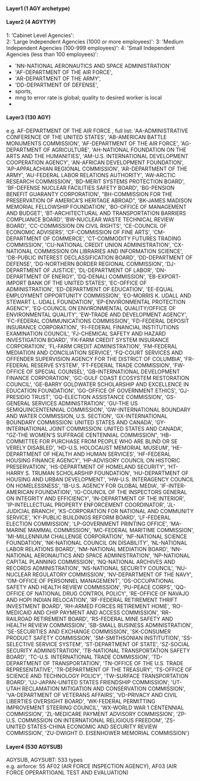 #### Layer1 (1 AGY archetype)

#### Layer2 (4 AGYTYP)
1: 'Cabinet Level Agencies':  
2: 'Large Independent Agencies (1000 or more employees)': 
3: 'Medium Independent Agencies (100-999 employees)': 
4: 'Small Independent Agencies (less than 100 employees)':   

- 'NN-NATIONAL AERONAUTICS AND SPACE ADMINISTRATION'
- 'AF-DEPARTMENT OF THE AIR FORCE',
- 'AR-DEPARTMENT OF THE ARMY',
- 'DD-DEPARTMENT OF DEFENSE',
- sports, 
- mng to error rate is global; quality to desired worker is local
- 
#### Layer3 (130 AGY)
e.g. AF-DEPARTMENT OF THE AIR FORCE , full list:
'AA-ADMINISTRATIVE CONFERENCE OF THE UNITED STATES',
 'AB-AMERICAN BATTLE MONUMENTS COMMISSION',
 'AF-DEPARTMENT OF THE AIR FORCE',
 'AG-DEPARTMENT OF AGRICULTURE',
 'AH-NATIONAL FOUNDATION ON THE ARTS AND THE HUMANITIES',
 'AM-U.S. INTERNATIONAL DEVELOPMENT COOPERATION AGENCY',
 'AN-AFRICAN DEVELOPMENT FOUNDATION',
 'AP-APPALACHIAN REGIONAL COMMISSION',
 'AR-DEPARTMENT OF THE ARMY',
 'AU-FEDERAL LABOR RELATIONS AUTHORITY',
 'AW-ARCTIC RESEARCH COMMISSION',
 'BD-MERIT SYSTEMS PROTECTION BOARD',
 'BF-DEFENSE NUCLEAR FACILITIES SAFETY BOARD',
 'BG-PENSION BENEFIT GUARANTY CORPORATION',
 "BH-COMMISSION FOR THE PRESERVATION OF AMERICA'S HERITAGE ABROAD",
 'BK-JAMES MADISON MEMORIAL FELLOWSHIP FOUNDATION',
 'BO-OFFICE OF MANAGEMENT AND BUDGET',
 'BT-ARCHITECTURAL AND TRANSPORTATION BARRIERS COMPLIANCE BOARD',
 'BW-NUCLEAR WASTE TECHNICAL REVIEW BOARD',
 'CC-COMMISSION ON CIVIL RIGHTS',
 'CE-COUNCIL OF ECONOMIC ADVISERS',
 'CF-COMMISSION OF FINE ARTS',
 'CM-DEPARTMENT OF COMMERCE',
 'CT-COMMODITY FUTURES TRADING COMMISSION',
 'CU-NATIONAL CREDIT UNION ADMINISTRATION',
 'CX-NATIONAL COMMISSION ON LIBRARIES AND INFORMATION SCIENCE',
 'DB-PUBLIC INTEREST DECLASSIFICATION BOARD',
 'DD-DEPARTMENT OF DEFENSE',
 'DG-NORTHERN BORDER REGIONAL COMMISSION',
 'DJ-DEPARTMENT OF JUSTICE',
 'DL-DEPARTMENT OF LABOR',
 'DN-DEPARTMENT OF ENERGY',
 'DQ-DENALI COMMISSION',
 'EB-EXPORT-IMPORT BANK OF THE UNITED STATES',
 'EC-OFFICE OF ADMINISTRATION',
 'ED-DEPARTMENT OF EDUCATION',
 'EE-EQUAL EMPLOYMENT OPPORTUNITY COMMISSION',
 'EO-MORRIS K. UDALL AND STEWART L. UDALL FOUNDATION',
 'EP-ENVIRONMENTAL PROTECTION AGENCY',
 'EQ-COUNCIL ON ENVIRONMENTAL QUALITY/OFFICE OF ENVIRONMENTAL QUALITY',
 'EW-TRADE AND DEVELOPMENT AGENCY',
 'FC-FEDERAL COMMUNICATIONS COMMISSION',
 'FD-FEDERAL DEPOSIT INSURANCE CORPORATION',
 'FI-FEDERAL FINANCIAL INSTITUTIONS EXAMINATION COUNCIL',
 'FJ-CHEMICAL SAFETY AND HAZARD INVESTIGATION BOARD',
 'FK-FARM CREDIT SYSTEM INSURANCE CORPORATION',
 'FL-FARM CREDIT ADMINISTRATION',
 'FM-FEDERAL MEDIATION AND CONCILIATION SERVICE',
 'FQ-COURT SERVICES AND OFFENDER SUPERVISION AGENCY FOR THE DISTRICT OF COLUMBIA',
 'FR-FEDERAL RESERVE SYSTEM',
 'FT-FEDERAL TRADE COMMISSION',
 'FW-OFFICE OF SPECIAL COUNSEL',
 'GB-INTERNATIONAL DEVELOPMENT FINANCE CORPORATION',
 'GC-GULF COAST ECOSYSTEM RESTORATION COUNCIL',
 'GE-BARRY GOLDWATER SCHOLARSHIP AND EXCELLENCE IN EDUCATION FOUNDATION',
 'GG-OFFICE OF GOVERNMENT ETHICS',
 'GJ-PRESIDIO TRUST',
 'GQ-ELECTION ASSISTANCE COMMISSION',
 'GS-GENERAL SERVICES ADMINISTRATION',
 'GU-THE US SEMIQUINCENTENNIAL COMMISSION',
 'GW-INTERNATIONAL BOUNDARY AND WATER COMMISSION, U.S. SECTION',
 'GX-INTERNATIONAL BOUNDARY COMMISSION:  UNITED STATES AND CANADA',
 'GY-INTERNATIONAL JOINT COMMISSION:  UNITED STATES AND CANADA',
 "GZ-THE WOMEN'S SUFFRAGE CENTENNIAL COMMISSION",
 'HB-COMMITTEE FOR PURCHASE FROM PEOPLE WHO ARE BLIND OR SE VERELY DISABLED',
 'HD-U.S. HOLOCAUST MEMORIAL MUSEUM',
 'HE-DEPARTMENT OF HEALTH AND HUMAN SERVICES',
 'HF-FEDERAL HOUSING FINANCE AGENCY',
 'HP-ADVISORY COUNCIL ON HISTORIC PRESERVATION',
 'HS-DEPARTMENT OF HOMELAND SECURITY',
 'HT-HARRY S. TRUMAN SCHOLARSHIP FOUNDATION',
 'HU-DEPARTMENT OF HOUSING AND URBAN DEVELOPMENT',
 'HW-U.S. INTERAGENCY COUNCIL ON HOMELESSNESS',
 'IB-U.S. AGENCY FOR GLOBAL MEDIA',
 'IF-INTER-AMERICAN FOUNDATION',
 'IG-COUNCIL OF THE INSPECTORS GENERAL ON INTEGRITY AND EFFICIENCY',
 'IN-DEPARTMENT OF THE INTERIOR',
 'IP-INTELLECTUAL PROPERTY ENFORCEMENT COORDINATOR',
 'JL-JUDICIAL BRANCH',
 'KS-CORPORATION FOR NATIONAL AND COMMUNITY SERVICE',
 'KY-PUBLIC BUILDINGS REFORM BOARD',
 'LF-FEDERAL ELECTION COMMISSION',
 'LP-GOVERNMENT PRINTING OFFICE',
 'MA-MARINE MAMMAL COMMISSION',
 'MC-FEDERAL MARITIME COMMISSION',
 'MI-MILLENNIUM CHALLENGE CORPORATION',
 'NF-NATIONAL SCIENCE FOUNDATION',
 'NK-NATIONAL COUNCIL ON DISABILITY',
 'NL-NATIONAL LABOR RELATIONS BOARD',
 'NM-NATIONAL MEDIATION BOARD',
 'NN-NATIONAL AERONAUTICS AND SPACE ADMINISTRATION',
 'NP-NATIONAL CAPITAL PLANNING COMMISSION',
 'NQ-NATIONAL ARCHIVES AND RECORDS ADMINISTRATION',
 'NS-NATIONAL SECURITY COUNCIL',
 'NU-NUCLEAR REGULATORY COMMISSION',
 'NV-DEPARTMENT OF THE NAVY',
 'OM-OFFICE OF PERSONNEL MANAGEMENT',
 'OS-OCCUPATIONAL SAFETY AND HEALTH REVIEW COMMISSION',
 'PU-PEACE CORPS',
 'QQ-OFFICE OF NATIONAL DRUG CONTROL POLICY',
 'RE-OFFICE OF NAVAJO AND HOPI INDIAN RELOCATION',
 'RF-FEDERAL RETIREMENT THRIFT INVESTMENT BOARD',
 'RH-ARMED FORCES RETIREMENT HOME',
 'RO-MEDICAID AND CHIP PAYMENT AND ACCESS COMMISSION',
 'RR-RAILROAD RETIREMENT BOARD',
 'RS-FEDERAL MINE SAFETY AND HEALTH REVIEW COMMISSION',
 'SB-SMALL BUSINESS ADMINISTRATION',
 'SE-SECURITIES AND EXCHANGE COMMISSION',
 'SK-CONSUMER PRODUCT SAFETY COMMISSION',
 'SM-SMITHSONIAN INSTITUTION',
 'SS-SELECTIVE SERVICE SYSTEM',
 'ST-DEPARTMENT OF STATE',
 'SZ-SOCIAL SECURITY ADMINISTRATION',
 'TB-NATIONAL TRANSPORTATION SAFETY BOARD',
 'TC-U.S. INTERNATIONAL TRADE COMMISSION',
 'TD-DEPARTMENT OF TRANSPORTATION',
 'TN-OFFICE OF THE U.S. TRADE REPRESENTATIVE',
 'TR-DEPARTMENT OF THE TREASURY',
 'TS-OFFICE OF SCIENCE AND TECHNOLOGY POLICY',
 'TW-SURFACE TRANSPORTATION BOARD',
 'UJ-JAPAN-UNITED STATES FRIENDSHIP COMMISSION',
 'UT-UTAH RECLAMATION MITIGATION AND CONSERVATION COMMISSION',
 'VA-DEPARTMENT OF VETERANS AFFAIRS',
 'VD-PRIVACY AND CIVIL LIBERTIES OVERSIGHT BOARD',
 'WK-FEDERAL PERMITTING IMPROVEMENT STEERING COUNCIL',
 'WX-WORLD WAR 1 CENTENNIAL COMMISSION',
 'ZL-MEDICARE PAYMENT ADVISORY COMMISSION',
 'ZP-U.S. COMMISSION ON INTERNATIONAL RELIGIOUS FREEDOM',
 'ZS-UNITED STATES-CHINA ECONOMIC AND SECURITY REVIEW COMMISSION',
 'ZU-DWIGHT D. EISENHOWER MEMORIAL COMMISSION'}
 

#### Layer4 (530 AGYSUB)
AGYSUB, AGYSUBT: 533 types  
e.g. airforce: 55 AF02 (AIR FORCE INSPECTION AGENCY), AF03 (AIR FORCE OPERARTIOANL TEST AND EVALUATION)